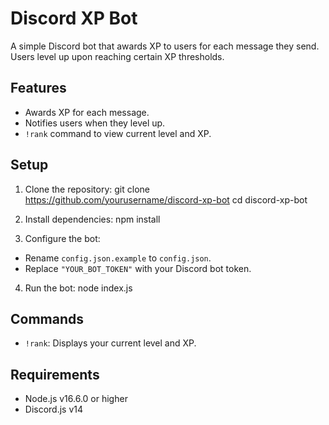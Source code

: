# Discord XP Bot

A simple Discord bot that awards XP to users for each message they send. Users level up upon reaching certain XP thresholds.

## Features

- Awards XP for each message.
- Notifies users when they level up.
- `!rank` command to view current level and XP.

## Setup

1. Clone the repository:
git clone https://github.com/yourusername/discord-xp-bot
cd discord-xp-bot

2. Install dependencies:
npm install

3. Configure the bot:
- Rename `config.json.example` to `config.json`.
- Replace `"YOUR_BOT_TOKEN"` with your Discord bot token.

4. Run the bot:
node index.js

## Commands

- `!rank`: Displays your current level and XP.

## Requirements

- Node.js v16.6.0 or higher
- Discord.js v14




 

